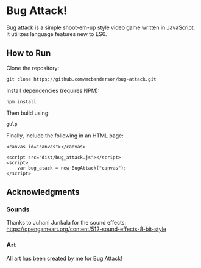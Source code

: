 # Bug Attack!
Bug attack is a simple shoot-em-up style video game written in JavaScript. It utilizes language features new to ES6.

## How to Run
Clone the repository:

`git clone https://github.com/mcbanderson/bug-attack.git`

Install dependencies (requires NPM):

`npm install`

Then build using:

`gulp`

Finally, include the following in an HTML page:

```
<canvas id="canvas"></canvas>

<script src="dist/bug_attack.js"></script>
<script>
    var bug_atack = new BugAttack("canvas");
</script>
```

## Acknowledgments
### Sounds
Thanks to Juhani Junkala for the sound effects: https://opengameart.org/content/512-sound-effects-8-bit-style

### Art
All art has been created by me for Bug Attack!
